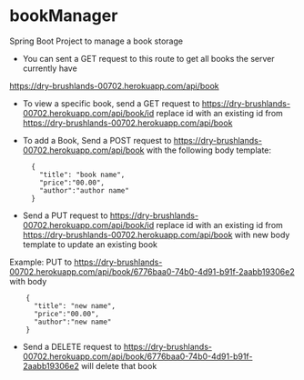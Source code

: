 # bookManager
Spring Boot Project to manage a book storage

* You can sent a GET request to this route to get all books the server currently have

https://dry-brushlands-00702.herokuapp.com/api/book

* To view a specific book, send a GET request to https://dry-brushlands-00702.herokuapp.com/api/book/id
  replace id with an existing id from https://dry-brushlands-00702.herokuapp.com/api/book

* To add a Book, Send a POST request to https://dry-brushlands-00702.herokuapp.com/api/book with the following body template:

        {
          "title": "book name",
          "price":"00.00",
          "author":"author name"
        }

* Send a PUT request to https://dry-brushlands-00702.herokuapp.com/api/book/id
  replace id with an existing id from https://dry-brushlands-00702.herokuapp.com/api/book
  with new body template to update an existing book
 
 Example:
 PUT to https://dry-brushlands-00702.herokuapp.com/api/book/6776baa0-74b0-4d91-b91f-2aabb19306e2
 with body
 
        {
          "title": "new name",
          "price":"00.00",
          "author":"new name"
        }

* Send a DELETE request to https://dry-brushlands-00702.herokuapp.com/api/book/6776baa0-74b0-4d91-b91f-2aabb19306e2 will delete that book
